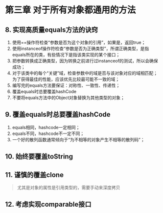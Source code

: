 # 第三章 对于所有对象都通用的方法

##  8. 实现高质量equals方法的诀窍
1. 使用==操作符检查“参数是否为这个对象的引用”，如果是，返回true；
2. 使用instanceof操作符检查“参数是否为正确类型”，所谓正确类型，是指equals所在的类，有些情况下是指该类实现的某个接口；
3. 把参数转换成正确类型，因为转换之前进行过instanceof的测试，所以会确保成功；
4. 对于该类中的每个“关键”域，检查参数中的域是否与该对象对应的域相匹配；为了获得最佳的性能，应该优先比较最可能不一致的域；
5. 编写完的equals方法要保证：对称性、一致性、传递性；
6. 覆盖equals时总要覆盖hashCode
7. 不要将equals方法中的Object对象替换为其他类型的对象；

## 9. 覆盖equals时总要覆盖hashCode
1. equals相同，hashcode一定相同；
2. equals不同，hashcode不一定不同；
3. 一个好的散列函数通常倾向于“为不相等的对象产生不相等的散列码”；


## 10. 始终要覆盖toString


## 11. 谨慎的覆盖clone
> 尤其是对象的属性是引用类型的，需要手动来深度拷贝

## 12. 考虑实现comparable接口
